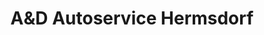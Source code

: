 ---
title: "A&D Autoservice Hermsdorf"
url: /berlin/aundd-autoservice-hermsdorf/
shop: Autowerkstatt
---